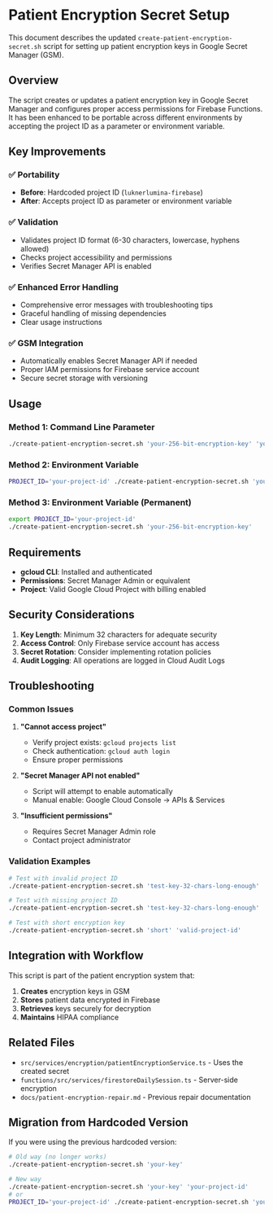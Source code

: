 # Patient Encryption Secret Setup

This document describes the updated `create-patient-encryption-secret.sh` script for setting up patient encryption keys in Google Secret Manager (GSM).

## Overview

The script creates or updates a patient encryption key in Google Secret Manager and configures proper access permissions for Firebase Functions. It has been enhanced to be portable across different environments by accepting the project ID as a parameter or environment variable.

## Key Improvements

### ✅ **Portability**

- **Before**: Hardcoded project ID (`luknerlumina-firebase`)
- **After**: Accepts project ID as parameter or environment variable

### ✅ **Validation**

- Validates project ID format (6-30 characters, lowercase, hyphens allowed)
- Checks project accessibility and permissions
- Verifies Secret Manager API is enabled

### ✅ **Enhanced Error Handling**

- Comprehensive error messages with troubleshooting tips
- Graceful handling of missing dependencies
- Clear usage instructions

### ✅ **GSM Integration**

- Automatically enables Secret Manager API if needed
- Proper IAM permissions for Firebase service account
- Secure secret storage with versioning

## Usage

### Method 1: Command Line Parameter

```bash
./create-patient-encryption-secret.sh 'your-256-bit-encryption-key' 'your-project-id'
```

### Method 2: Environment Variable

```bash
PROJECT_ID='your-project-id' ./create-patient-encryption-secret.sh 'your-256-bit-encryption-key'
```

### Method 3: Environment Variable (Permanent)

```bash
export PROJECT_ID='your-project-id'
./create-patient-encryption-secret.sh 'your-256-bit-encryption-key'
```

## Requirements

- **gcloud CLI**: Installed and authenticated
- **Permissions**: Secret Manager Admin or equivalent
- **Project**: Valid Google Cloud Project with billing enabled

## Security Considerations

1. **Key Length**: Minimum 32 characters for adequate security
2. **Access Control**: Only Firebase service account has access
3. **Secret Rotation**: Consider implementing rotation policies
4. **Audit Logging**: All operations are logged in Cloud Audit Logs

## Troubleshooting

### Common Issues

1. **"Cannot access project"**
   - Verify project exists: `gcloud projects list`
   - Check authentication: `gcloud auth login`
   - Ensure proper permissions

2. **"Secret Manager API not enabled"**
   - Script will attempt to enable automatically
   - Manual enable: Google Cloud Console → APIs & Services

3. **"Insufficient permissions"**
   - Requires Secret Manager Admin role
   - Contact project administrator

### Validation Examples

```bash
# Test with invalid project ID
./create-patient-encryption-secret.sh 'test-key-32-chars-long-enough' 'invalid-project'

# Test with missing project ID
./create-patient-encryption-secret.sh 'test-key-32-chars-long-enough'

# Test with short encryption key
./create-patient-encryption-secret.sh 'short' 'valid-project-id'
```

## Integration with Workflow

This script is part of the patient encryption system that:

1. **Creates** encryption keys in GSM
2. **Stores** patient data encrypted in Firebase
3. **Retrieves** keys securely for decryption
4. **Maintains** HIPAA compliance

## Related Files

- `src/services/encryption/patientEncryptionService.ts` - Uses the created secret
- `functions/src/services/firestoreDailySession.ts` - Server-side encryption
- `docs/patient-encryption-repair.md` - Previous repair documentation

## Migration from Hardcoded Version

If you were using the previous hardcoded version:

```bash
# Old way (no longer works)
./create-patient-encryption-secret.sh 'your-key'

# New way
./create-patient-encryption-secret.sh 'your-key' 'your-project-id'
# or
PROJECT_ID='your-project-id' ./create-patient-encryption-secret.sh 'your-key'
```